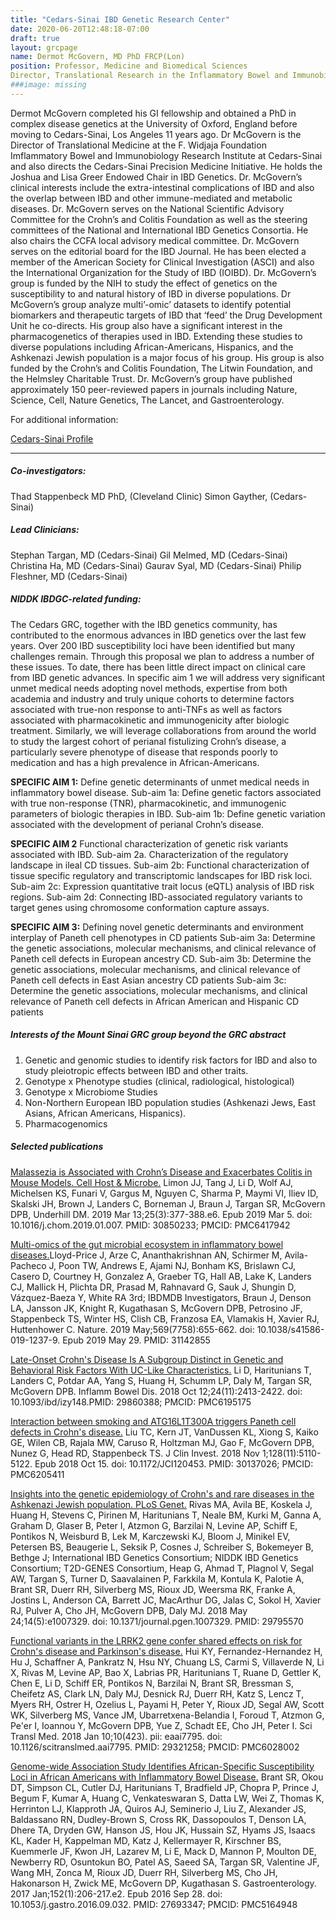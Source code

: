 ```yaml
---
title: "Cedars-Sinai IBD Genetic Research Center"
date: 2020-06-20T12:48:18-07:00
draft: true
layout: grcpage
name: Dermot McGovern, MD PhD FRCP(Lon) 
position: Professor, Medicine and Biomedical Sciences
Director, Translational Research in the Inflammatory Bowel and Immunobiology Research Institute
###image: missing
---
```


Dermot McGovern completed his GI fellowship and obtained a PhD in complex disease genetics at the University of Oxford, England before moving to Cedars-Sinai, Los Angeles 11 years ago. Dr McGovern is the Director of Translational Medicine at the F. Widjaja Foundation Imflammatory Bowel and Immunobiology Research Institute at Cedars-Sinai and also directs the Cedars-Sinai Precision Medicine Initiative. He holds the Joshua and Lisa Greer Endowed Chair in IBD Genetics. Dr. McGovern’s clinical interests include the extra-intestinal complications of IBD and also the overlap between IBD and other immune-mediated and metabolic diseases. Dr. McGovern serves on the National Scientific Advisory Committee for the Crohn’s and Colitis Foundation as well as the steering committees of the National and International IBD Genetics Consortia. He also chairs the CCFA local advisory medical committee. Dr. McGovern serves on the editorial board for the IBD Journal. He has been elected a member of the American Society for Clinical Investigation (ASCI) and also the International Organization for the Study of IBD (IOIBD). Dr. McGovern’s group is funded by the NIH to study the effect of genetics on the susceptibility to and natural history of IBD in diverse populations. Dr McGovern’s group analyze multi’-omic’ datasets to identify potential biomarkers and therapeutic targets of IBD that ‘feed’ the Drug Development Unit he co-directs. His group also have a significant interest in the pharmacogenetics of therapies used in IBD. Extending these studies to diverse populations including African-Americans, Hispanics, and the Ashkenazi Jewish population is a major focus of his group. His group is also funded by the Crohn’s and Colitis Foundation, The Litwin Foundation, and the Helmsley Charitable Trust. Dr. McGovern’s group have published approximately 150 peer-reviewed papers in journals including Nature, Science, Cell, Nature Genetics, The Lancet, and Gastroenterology.

For additional information:

[Cedars-Sinai Profile](https;//) 

***

##### Co-investigators:
Thad Stappenbeck MD PhD, (Cleveland Clinic)
Simon Gayther, (Cedars-Sinai)

##### Lead Clinicians:
Stephan Targan, MD (Cedars-Sinai)
Gil Melmed, MD (Cedars-Sinai)
Christina Ha, MD (Cedars-Sinai)
Gaurav Syal, MD (Cedars-Sinai)
Philip Fleshner, MD (Cedars-Sinai)

##### NIDDK IBDGC-related funding:
The Cedars GRC, together with the IBD genetics community, has contributed to the enormous
advances in IBD genetics over the last few years. Over 200 IBD susceptibility loci have been identified
but many challenges remain. Through this proposal we plan to address a number of these issues.
To date, there has been little direct impact on clinical care from IBD genetic advances. In specific aim
1 we will address very significant unmet medical needs adopting novel methods, expertise from both
academia and industry and truly unique cohorts to determine factors associated with true-non response
to anti-TNFs as well as factors associated with pharmacokinetic and immunogenicity after biologic
treatment. Similarly, we will leverage collaborations from around the world to study the largest cohort
of perianal fistulizing Crohn’s disease, a particularly severe phenotype of disease that responds poorly
to medication and has a high prevalence in African-Americans.

**SPECIFIC AIM 1:** Define genetic determinants of unmet medical needs in inflammatory bowel
disease.
Sub-aim 1a: Define genetic factors associated with true non-response (TNR), pharmacokinetic,
and immunogenic parameters of biologic therapies in IBD.
Sub-aim 1b: Define genetic variation associated with the development of perianal Crohn’s
disease.

**SPECIFIC AIM 2** Functional characterization of genetic risk variants associated with IBD.
Sub-aim 2a. Characterization of the regulatory landscape in ileal CD tissues.
Sub-aim 2b: Functional characterization of tissue specific regulatory and transcriptomic
landscapes for IBD risk loci.
Sub-aim 2c: Expression quantitative trait locus (eQTL) analysis of IBD risk regions.
Sub-aim 2d: Connecting IBD-associated regulatory variants to target genes using
chromosome conformation capture assays.

**SPECIFIC AIM 3:** Defining novel genetic determinants and environment interplay of Paneth cell
phenotypes in CD patients
Sub-aim 3a: Determine the genetic associations, molecular mechanisms, and clinical relevance
of Paneth cell defects in European ancestry CD.
Sub-aim 3b: Determine the genetic associations, molecular mechanisms, and clinical relevance
of Paneth cell defects in East Asian ancestry CD patients
Sub-aim 3c: Determine the genetic associations, molecular mechanisms, and clinical relevance
of Paneth cell defects in African American and Hispanic CD patients


##### Interests of the Mount Sinai GRC group beyond the GRC abstract
1. Genetic and genomic studies to identify risk factors for IBD and also to study pleiotropic effects between IBD and other traits.
2. Genotype x Phenotype studies (clinical, radiological, histological)
3. Genotype x Microbiome Studies
4. Non-Northern European IBD population studies (Ashkenazi Jews, East Asians, African Americans, Hispanics).
5. Pharmacogenomics


##### Selected publications
[Malassezia is Associated with Crohn’s Disease and Exacerbates Colitis in Mouse Models. Cell Host & Microbe.](https://) Limon JJ, Tang J, Li D, Wolf AJ, Michelsen KS, Funari V, Gargus M, Nguyen C, Sharma P, Maymi VI, Iliev ID, Skalski JH, Brown J, Landers C, Borneman J, Braun J, Targan SR, McGovern DPB, Underhill DM.  2019 Mar 13;25(3):377-388.e6. Epub 2019 Mar 5. doi: 10.1016/j.chom.2019.01.007. PMID: 30850233; PMCID: PMC6417942

[Multi-omics of the gut microbial ecosystem in inflammatory bowel diseases.](https://)Lloyd-Price J, Arze C, Ananthakrishnan AN, Schirmer M, Avila-Pacheco J, Poon TW, Andrews E, Ajami NJ, Bonham KS, Brislawn CJ, Casero D, Courtney H, Gonzalez A, Graeber TG, Hall AB, Lake K, Landers CJ, Mallick H, Plichta DR, Prasad M, Rahnavard G, Sauk J, Shungin D, Vázquez-Baeza Y, White RA 3rd; IBDMDB Investigators, Braun J, Denson LA, Jansson JK, Knight R, Kugathasan S, McGovern DPB, Petrosino JF, Stappenbeck TS, Winter HS, Clish CB, Franzosa EA, Vlamakis H, Xavier RJ, Huttenhower C. Nature. 2019 May;569(7758):655-662. doi: 10.1038/s41586-019-1237-9. Epub 2019 May 29. PMID: 31142855

[Late-Onset Crohn's Disease Is A Subgroup Distinct in Genetic and Behavioral Risk Factors With UC-Like Characteristics.](https://) Li D, Haritunians T, Landers C, Potdar AA, Yang S, Huang H, Schumm LP, Daly M, Targan SR, McGovern DPB.  Inflamm Bowel Dis. 2018 Oct 12;24(11):2413-2422. doi: 10.1093/ibd/izy148.PMID: 29860388; PMCID: PMC6195175

[Interaction between smoking and ATG16L1T300A triggers Paneth cell defects in Crohn's disease.](https://) Liu TC, Kern JT, VanDussen KL, Xiong S, Kaiko GE, Wilen CB, Rajala MW, Caruso R, Holtzman MJ, Gao F, McGovern DPB, Nunez G, Head RD, Stappenbeck TS. J Clin Invest. 2018 Nov 1;128(11):5110-5122. Epub 2018 Oct 15. doi: 10.1172/JCI120453. PMID: 30137026; PMCID: PMC6205411

[Insights into the genetic epidemiology of Crohn's and rare diseases in the Ashkenazi Jewish population. PLoS Genet.](https://) Rivas MA, Avila BE, Koskela J, Huang H, Stevens C, Pirinen M, Haritunians T, Neale BM, Kurki M, Ganna A, Graham D, Glaser B, Peter I, Atzmon G, Barzilai N, Levine AP, Schiff E, Pontikos N, Weisburd B, Lek M, Karczewski KJ, Bloom J, Minikel EV, Petersen BS, Beaugerie L, Seksik P, Cosnes J, Schreiber S, Bokemeyer B, Bethge J; International IBD Genetics Consortium; NIDDK IBD Genetics Consortium; T2D-GENES Consortium, Heap G, Ahmad T, Plagnol V, Segal AW, Targan S, Turner D, Saavalainen P, Farkkila M, Kontula K, Palotie A, Brant SR, Duerr RH, Silverberg MS, Rioux JD, Weersma RK, Franke A, Jostins L, Anderson CA, Barrett JC, MacArthur DG, Jalas C, Sokol H, Xavier RJ, Pulver A, Cho JH, McGovern DPB, Daly MJ. 2018 May 24;14(5):e1007329. doi: 10.1371/journal.pgen.1007329. PMID: 29795570

[Functional variants in the LRRK2 gene confer shared effects on risk for Crohn's disease and Parkinson's disease.](https://) Hui KY, Fernandez-Hernandez H, Hu J, Schaffner A, Pankratz N, Hsu NY, Chuang LS, Carmi S, Villaverde N, Li X, Rivas M, Levine AP, Bao X, Labrias PR, Haritunians T, Ruane D, Gettler K, Chen E, Li D, Schiff ER, Pontikos N, Barzilai N, Brant SR, Bressman S, Cheifetz AS, Clark LN, Daly MJ, Desnick RJ, Duerr RH, Katz S, Lencz T, Myers RH, Ostrer H, Ozelius L, Payami H, Peter Y, Rioux JD, Segal AW, Scott WK, Silverberg MS, Vance JM, Ubarretxena-Belandia I, Foroud T, Atzmon G, Pe'er I, Ioannou Y, McGovern DPB, Yue Z, Schadt EE, Cho JH, Peter I.  Sci Transl Med. 2018 Jan 10;10(423). pii: eaai7795. doi: 10.1126/scitranslmed.aai7795. PMID: 29321258; PMCID: PMC6028002

[Genome-wide Association Study Identifies African-Specific Susceptibility Loci in African Americans with Inflammatory Bowel Disease.](https://) Brant SR, Okou DT, Simpson CL, Cutler DJ, Haritunians T, Bradfield JP, Chopra P, Prince J, Begum F, Kumar A, Huang C, Venkateswaran S, Datta LW, Wei Z, Thomas K, Herrinton LJ, Klapproth JA, Quiros AJ, Seminerio J, Liu Z, Alexander JS, Baldassano RN, Dudley-Brown S, Cross RK, Dassopoulos T, Denson LA, Dhere TA, Dryden GW, Hanson JS, Hou JK, Hussain SZ, Hyams JS, Isaacs KL, Kader H, Kappelman MD, Katz J, Kellermayer R, Kirschner BS, Kuemmerle JF, Kwon JH, Lazarev M, Li E, Mack D, Mannon P, Moulton DE, Newberry RD, Osuntokun BO, Patel AS, Saeed SA, Targan SR, Valentine JF, Wang MH, Zonca M, Rioux JD, Duerr RH, Silverberg MS, Cho JH, Hakonarson H, Zwick ME, McGovern DP, Kugathasan S. Gastroenterology. 2017 Jan;152(1):206-217.e2. Epub 2016 Sep 28. doi: 10.1053/j.gastro.2016.09.032. PMID: 27693347; PMCID: PMC5164948
